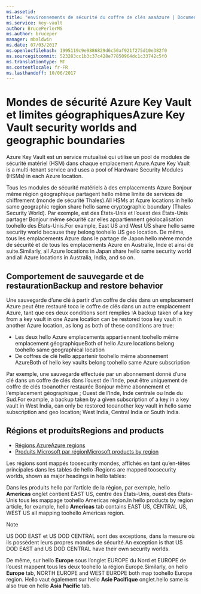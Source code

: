 ```yaml
---
ms.assetid: 
title: "environnements de sécurité du coffre de clés aaaAzure | Documents Microsoft"
ms.service: key-vault
author: BrucePerlerMS
ms.author: bruceper
manager: mbaldwin
ms.date: 07/03/2017
ms.openlocfilehash: 1995119c9e9886829d6c50af921f275d10e382f0
ms.sourcegitcommit: 523283cc1b3c37c428e77850964dc1c33742c5f0
ms.translationtype: MT
ms.contentlocale: fr-FR
ms.lasthandoff: 10/06/2017
---
```

# <a name="azure-key-vault-security-worlds-and-geographic-boundaries"></a><span data-ttu-id="1e915-102">Mondes de sécurité Azure Key Vault et limites géographiques</span><span class="sxs-lookup"><span data-stu-id="1e915-102">Azure Key Vault security worlds and geographic boundaries</span></span>

<span data-ttu-id="1e915-103">Azure Key Vault est un service mutualisé qui utilise un pool de modules de sécurité matériel (HSM) dans chaque emplacement Azure.</span><span class="sxs-lookup"><span data-stu-id="1e915-103">Azure Key Vault is a multi-tenant service and uses a pool of Hardware Security Modules (HSMs) in each Azure location.</span></span> 

<span data-ttu-id="1e915-104">Tous les modules de sécurité matériels à des emplacements Azure Bonjour même région géographique partagent hello même limite de services de chiffrement (monde de sécurité Thales).</span><span class="sxs-lookup"><span data-stu-id="1e915-104">All HSMs at Azure locations in hello same geographic region share hello same cryptographic boundary (Thales Security World).</span></span> <span data-ttu-id="1e915-105">Par exemple, est des États-Unis et l’ouest des États-Unis partager Bonjour même sécurité car elles appartiennent géolocalisation toohello des États-Unis.</span><span class="sxs-lookup"><span data-stu-id="1e915-105">For example, East US and West US share hello same security world because they belong toohello US geo location.</span></span> <span data-ttu-id="1e915-106">De même, tous les emplacements Azure dans le partage de Japon hello même monde de sécurité et de tous les emplacements Azure en Australie, Inde et ainsi de suite.</span><span class="sxs-lookup"><span data-stu-id="1e915-106">Similarly, all Azure locations in Japan share hello same security world and all Azure locations in Australia, India, and so on.</span></span> 

## <a name="backup-and-restore-behavior"></a><span data-ttu-id="1e915-107">Comportement de sauvegarde et de restauration</span><span class="sxs-lookup"><span data-stu-id="1e915-107">Backup and restore behavior</span></span>

<span data-ttu-id="1e915-108">Une sauvegarde d’une clé à partir d’un coffre de clés dans un emplacement Azure peut être restauré tooa le coffre de clés dans un autre emplacement Azure, tant que ces deux conditions sont remplies :</span><span class="sxs-lookup"><span data-stu-id="1e915-108">A backup taken of a key from a key vault in one Azure location can be restored tooa key vault in another Azure location, as long as both of these conditions are true:</span></span>

- <span data-ttu-id="1e915-109">Les deux hello Azure emplacements appartiennent toohello même emplacement géographique</span><span class="sxs-lookup"><span data-stu-id="1e915-109">Both of hello Azure locations belong toohello same geographical location</span></span>
- <span data-ttu-id="1e915-110">De coffres de clé hello appartenir toohello même abonnement Azure</span><span class="sxs-lookup"><span data-stu-id="1e915-110">Both of hello key vaults belong toohello same Azure subscription</span></span>

<span data-ttu-id="1e915-111">Par exemple, une sauvegarde effectuée par un abonnement donné d’une clé dans un coffre de clés dans l’ouest de l’Inde, peut être uniquement de coffre de clés tooanother restaurée Bonjour même abonnement et l’emplacement géographique ; Ouest de l’Inde, Inde centrale ou Inde du Sud.</span><span class="sxs-lookup"><span data-stu-id="1e915-111">For example, a backup taken by a given subscription of a key in a key vault in West India, can only be restored tooanother key vault in hello same subscription and geo location; West India, Central India or South India.</span></span>

## <a name="regions-and-products"></a><span data-ttu-id="1e915-112">Régions et produits</span><span class="sxs-lookup"><span data-stu-id="1e915-112">Regions and products</span></span>

- [<span data-ttu-id="1e915-113">Régions Azure</span><span class="sxs-lookup"><span data-stu-id="1e915-113">Azure regions</span></span>](https://azure.microsoft.com/regions/)
- [<span data-ttu-id="1e915-114">Produits Microsoft par région</span><span class="sxs-lookup"><span data-stu-id="1e915-114">Microsoft products by region</span></span>](https://azure.microsoft.com/regions/services/)

<span data-ttu-id="1e915-115">Les régions sont mappés toosecurity mondes, affichés en tant qu’en-têtes principales dans les tables de hello :</span><span class="sxs-lookup"><span data-stu-id="1e915-115">Regions are mapped toosecurity worlds, shown as major headings in hello tables:</span></span>

<span data-ttu-id="1e915-116">Dans les produits hello par l’article de la région, par exemple, hello **Americas** onglet contient EAST US, centre des États-Unis, ouest des États-Unis tous les mappage toohello Americas région.</span><span class="sxs-lookup"><span data-stu-id="1e915-116">In hello products by region article, for example, hello **Americas** tab contains EAST US, CENTRAL US, WEST US all mapping toohello Americas region.</span></span> 

>[!NOTE]
><span data-ttu-id="1e915-117">US DOD EAST et US DOD CENTRAL sont des exceptions, dans la mesure où ils possèdent leurs propres mondes de sécurité.</span><span class="sxs-lookup"><span data-stu-id="1e915-117">An exception is that US DOD EAST and US DOD CENTRAL have their own security worlds.</span></span> 

<span data-ttu-id="1e915-118">De même, sur hello **Europe** sous l’onglet EUROPE du Nord et EUROPE de l’ouest mappent tous les deux toohello la région Europe.</span><span class="sxs-lookup"><span data-stu-id="1e915-118">Similarly, on hello **Europe** tab, NORTH EUROPE and WEST EUROPE both map toohello Europe region.</span></span> <span data-ttu-id="1e915-119">Hello vaut également sur hello **Asie Pacifique** onglet.</span><span class="sxs-lookup"><span data-stu-id="1e915-119">hello same is also true on hello **Asia Pacific** tab.</span></span>



